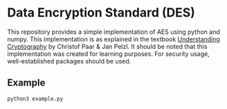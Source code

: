 # Data Encryption Standard (DES)

This repository provides a simple implementation of AES using python and numpy. This implementation is as explained in the textbook [Understanding Cryptography](https://doi.org/10.1007/978-3-642-04101-3) by Christof Paar & Jan Pelzl. It should be noted that this implementation was created for learning purposes. For security usage, well-established packages should be used.

## Example

```shell
python3 example.py
```
